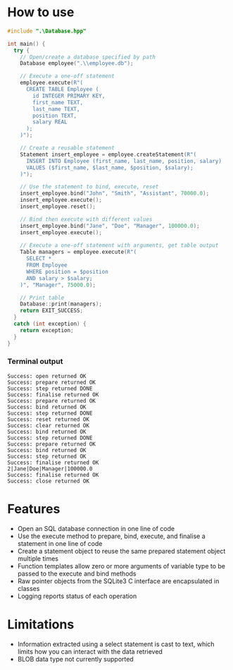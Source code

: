 # How to use
```cpp
#include ".\Database.hpp"

int main() {
  try {
    // Open/create a database specified by path
    Database employee(".\\employee.db");

    // Execute a one-off statement
    employee.execute(R"(
      CREATE TABLE Employee (
        id INTEGER PRIMARY KEY,
        first_name TEXT,
        last_name TEXT,
        position TEXT,
        salary REAL
      );
    )");

    // Create a reusable statement
    Statement insert_employee = employee.createStatement(R"(
      INSERT INTO Employee (first_name, last_name, position, salary)
      VALUES ($first_name, $last_name, $position, $salary);
    )");

    // Use the statement to bind, execute, reset
    insert_employee.bind("John", "Smith", "Assistant", 70000.0);
    insert_employee.execute();
    insert_employee.reset();

    // Bind then execute with different values
    insert_employee.bind("Jane", "Doe", "Manager", 100000.0);
    insert_employee.execute();
    
    // Execute a one-off statement with arguments, get table output
    Table managers = employee.execute(R"(
      SELECT *
      FROM Employee
      WHERE position = $position
      AND salary > $salary;
    )", "Manager", 75000.0);

    // Print table
    Database::print(managers);
    return EXIT_SUCCESS;
  }
  catch (int exception) {
    return exception;
  }
}

```

### Terminal output
```
Success: open returned OK
Success: prepare returned OK
Success: step returned DONE
Success: finalise returned OK
Success: prepare returned OK
Success: bind returned OK
Success: step returned DONE
Success: reset returned OK
Success: clear returned OK
Success: bind returned OK
Success: step returned DONE
Success: prepare returned OK
Success: bind returned OK
Success: step returned OK
Success: finalise returned OK
2|Jane|Doe|Manager|100000.0
Success: finalise returned OK
Success: close returned OK
```
# Features
* Open an SQL database connection in one line of code
* Use the execute method to prepare, bind, execute, and finalise a statement in one line of code
* Create a statement object to reuse the same prepared statement object multiple times
* Function templates allow zero or more arguments of variable type to be passed to the execute and bind methods
* Raw pointer objects from the SQLite3 C interface are encapsulated in classes
* Logging reports status of each operation
# Limitations
* Information extracted using a select statement is cast to text, which limits how you can interact with the data retrieved
* BLOB data type not currently supported
